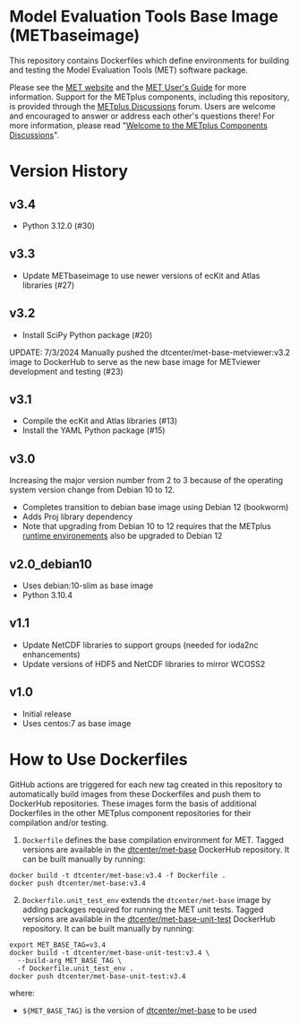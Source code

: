 Model Evaluation Tools Base Image (METbaseimage)
================================================

This repository contains Dockerfiles which define environments for building and testing the Model Evaluation Tools (MET) software package.

Please see the [MET website](https://dtcenter.org/community-code/model-evaluation-tools-met) and the [MET User's Guide](https://met.readthedocs.io/en/latest) for more information.  Support	for the	METplus components, including this repository, is provided through the [METplus Discussions](https://github.com/dtcenter/METplus/discussions) forum.  Users are welcome and encouraged to answer or address each other's questions there!  For more information, please read "[Welcome to the METplus Components Discussions](https://github.com/dtcenter/METplus/discussions/939)".

Version History
===============

v3.4
----

* Python 3.12.0 (#30)

v3.3
----

* Update METbaseimage to use newer versions of ecKit and Atlas libraries (#27)

v3.2
----

* Install SciPy Python package (#20)

UPDATE: 7/3/2024 Manually pushed the dtcenter/met-base-metviewer:v3.2 image to DockerHub to serve as the new base image for METviewer development and testing (#23)

v3.1
----

* Compile the ecKit and Atlas libraries (#13)
* Install the YAML Python package (#15)

v3.0
----

Increasing the major version number from 2 to 3 because of the operating system version change from Debian 10 to 12.

* Completes transition to debian base image using Debian 12 (bookworm)
* Adds Proj library dependency
* Note that upgrading from Debian 10 to 12 requires that the METplus [runtime environements](https://github.com/dtcenter/METplus/tree/develop/internal/scripts/docker_env) also be upgraded to Debian 12

v2.0_debian10
-------------

* Uses debian:10-slim as base image
* Python 3.10.4

v1.1
----

* Update NetCDF libraries to support groups (needed for ioda2nc enhancements)
* Update versions of HDF5 and NetCDF libraries to mirror WCOSS2

v1.0
----

* Initial release
* Uses centos:7 as base image

How to Use Dockerfiles
======================

GitHub actions are triggered for each new tag created in this repository to automatically build images from these Dockerfiles and push them to DockerHub repositories. These images form the basis of additional Dockerfiles in the other METplus component repositories for their compilation and/or testing.

1. `Dockerfile` defines the base compilation environment for MET. Tagged versions are available in the [dtcenter/met-base](https://hub.docker.com/repository/docker/dtcenter/met-base) DockerHub repository. It can be built manually by running:
```
docker build -t dtcenter/met-base:v3.4 -f Dockerfile .
docker push dtcenter/met-base:v3.4
```

2. `Dockerfile.unit_test_env` extends the `dtcenter/met-base` image by adding packages required for running the MET unit tests. Tagged versions are available in the [dtcenter/met-base-unit-test](https://hub.docker.com/repository/docker/dtcenter/met-base-unit-test) DockerHub repository. It can be built manually by running:
```
export MET_BASE_TAG=v3.4
docker build -t dtcenter/met-base-unit-test:v3.4 \
  --build-arg MET_BASE_TAG \
  -f Dockerfile.unit_test_env .
docker push dtcenter/met-base-unit-test:v3.4
```

where:
* `${MET_BASE_TAG}` is the version of [dtcenter/met-base](https://hub.docker.com/repository/docker/dtcenter/met-base) to be used
